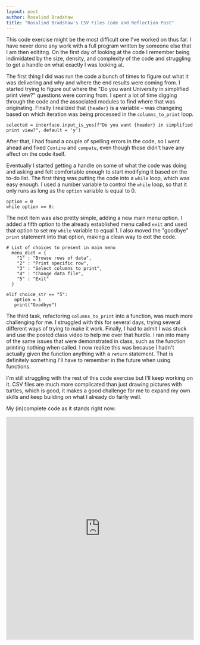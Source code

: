```yaml
---
layout: post
author: Rosalind Bradshaw
title: "Rosalind Bradshaw's CSV Files Code and Reflection Post"
---
```


This code exercise might be the most difficult one I've worked on thus far. I have never done any work with a full program written by someone else that I am 
then edititng. On the first day of looking at the code I remember being indimidated by the size, density, and complexity of the code and struggling to get a 
handle on what exactly I was looking at.

The first thing I did was run the code a bunch of times to figure out what it was delivering and why and where the end results were coming from. I started
trying to figure out where the "Do you want University in simplified print view?" questions were coming from. I spent a lot of time digging through the code and 
the associated modules to find where that was originating. Finally I realized that `{header}` is a variable – was changeing based on which iteration was being
processed in the `columns_to_print` loop.

```
selected = interface.input_is_yes(f"Do you want {header} in simplified print view?", default = 'y')
```

After that, I had found a couple of spelling errors in the code, so I went ahead and fixed `Contine` and `compate`, even though those didn't have any affect
on the code itself.

Eventually I started getting a handle on some of what the code was doing and asking and felt comfortable enough to start modifying it based on the to-do list.
The first thing was putting the code into a `while` loop, which was easy enough. I used a number variable to control the `while` loop, so that it only runs as
long as the `option` variable is equal to 0.

```
option = 0
while option == 0:
```

The next item was also pretty simple, adding a new main menu option. I added a fifth option to the already established menu called `exit` and used that option
to set my `while` variable to equal 1. I also moved the "goodbye" `print` statement into that option, making a clean way to exit the code.

```
# List of choices to present in main menu 
  menu_dict = {
    "1" : "Browse rows of data",
    "2" : "Print specific row",
    "3" : "Select columns to print",
    "4" : "Change data file",
    "5" : "Exit"
  }
 ```
 ```
 elif choice_str == "5":
    option = 1
    print("Goodbye")
```
 

The third task, refactoring `columns_to_print` into a function, was much more challenging for me. I struggled with this for several days, trying several
different ways of trying to make it work. Finally, I had to admit I was stuck and use the posted class video to help me over that hurdle. I ran into many
of the same issues that were demonstrated in class, such as the function printing nothing when called. I now realize this was because I hadn't actually given
the function anything with a `return` statement. That is definitely something I'll have to remember in the future when using functions.

I'm still struggling with the rest of this code exercise but I'll keep working on it. CSV files are much more complicated than just drawing pictures with
turtles, which is good, it makes a good challenge for me to expand my own skills and keep building on what I already do fairly well.

My (in)complete code as it stands right now:

<iframe src="https://trinket.io/embed/python3/d9f092aeec" width="100%" height="600" frameborder="0" marginwidth="0" marginheight="0" allowfullscreen></iframe>
